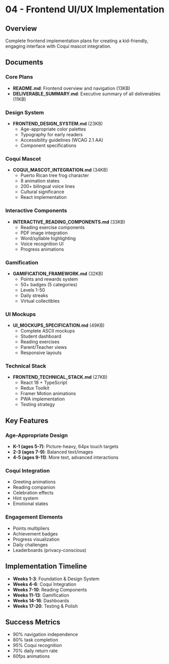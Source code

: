 # 04 - Frontend UI/UX Implementation

## Overview
Complete frontend implementation plans for creating a kid-friendly, engaging interface with Coquí mascot integration.

## Documents

### Core Plans
- **README.md**: Frontend overview and navigation (13KB)
- **DELIVERABLE_SUMMARY.md**: Executive summary of all deliverables (11KB)

### Design System
- **FRONTEND_DESIGN_SYSTEM.md** (23KB)
  - Age-appropriate color palettes
  - Typography for early readers
  - Accessibility guidelines (WCAG 2.1 AA)
  - Component specifications

### Coquí Mascot
- **COQUI_MASCOT_INTEGRATION.md** (34KB)
  - Puerto Rican tree frog character
  - 8 animation states
  - 200+ bilingual voice lines
  - Cultural significance
  - React implementation

### Interactive Components
- **INTERACTIVE_READING_COMPONENTS.md** (33KB)
  - Reading exercise components
  - PDF image integration
  - Word/syllable highlighting
  - Voice recognition UI
  - Progress animations

### Gamification
- **GAMIFICATION_FRAMEWORK.md** (32KB)
  - Points and rewards system
  - 50+ badges (5 categories)
  - Levels 1-50
  - Daily streaks
  - Virtual collectibles

### UI Mockups
- **UI_MOCKUPS_SPECIFICATION.md** (49KB)
  - Complete ASCII mockups
  - Student dashboard
  - Reading exercises
  - Parent/Teacher views
  - Responsive layouts

### Technical Stack
- **FRONTEND_TECHNICAL_STACK.md** (27KB)
  - React 18 + TypeScript
  - Redux Toolkit
  - Framer Motion animations
  - PWA implementation
  - Testing strategy

## Key Features

### Age-Appropriate Design
- **K-1 (ages 5-7)**: Picture-heavy, 64px touch targets
- **2-3 (ages 7-9)**: Balanced text/images
- **4-5 (ages 9-11)**: More text, advanced interactions

### Coquí Integration
- Greeting animations
- Reading companion
- Celebration effects
- Hint system
- Emotional states

### Engagement Elements
- Points multipliers
- Achievement badges
- Progress visualization
- Daily challenges
- Leaderboards (privacy-conscious)

## Implementation Timeline
- **Weeks 1-3**: Foundation & Design System
- **Weeks 4-6**: Coquí Integration
- **Weeks 7-10**: Reading Components
- **Weeks 11-13**: Gamification
- **Weeks 14-16**: Dashboards
- **Weeks 17-20**: Testing & Polish

## Success Metrics
- 90% navigation independence
- 80% task completion
- 95% Coquí recognition
- 70% daily return rate
- 60fps animations